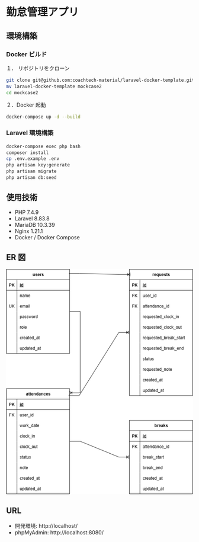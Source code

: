 # 勤怠管理アプリ

## 環境構築

### Docker ビルド

１． リポジトリをクローン

```bash
git clone git@github.com:coachtech-material/laravel-docker-template.git
mv laravel-docker-template mockcase2
cd mockcase2
```

２．Docker 起動

```bash
docker-compose up -d --build
```

### Laravel 環境構築

```bash
docker-compose exec php bash
composer install
cp .env.example .env
php artisan key:generate
php artisan migrate
php artisan db:seed
```

## 使用技術

- PHP 7.4.9
- Laravel 8.83.8
- MariaDB 10.3.39
- Nginx 1.21.1
- Docker / Docker Compose

## ER 図

![ER図](mockcase2.drawio.png)

## URL

- 開発環境: http://localhost/
- phpMyAdmin: http://localhost:8080/
